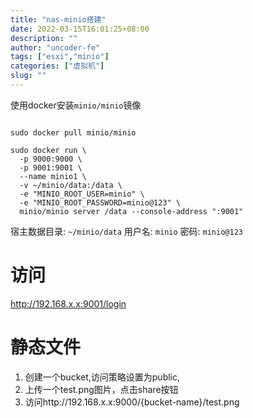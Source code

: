 ```yaml
---
title: "nas-minio搭建"
date: 2022-03-15T16:01:25+08:00
description: ""
author: "uncoder-fe"
tags: ["esxi","minio"]
categories: ["虚拟机"]
slug: ""
---
```


使用docker安装`minio/minio`镜像

<!-- more -->

```

sudo docker pull minio/minio

sudo docker run \
  -p 9000:9000 \
  -p 9001:9001 \
  --name minio1 \
  -v ~/minio/data:/data \
  -e "MINIO_ROOT_USER=minio" \
  -e "MINIO_ROOT_PASSWORD=minio@123" \
  minio/minio server /data --console-address ":9001"
```
宿主数据目录: `~/minio/data`
用户名: `minio`
密码: `minio@123`
# 访问
http://192.168.x.x:9001/login
# 静态文件
1. 创建一个bucket,访问策略设置为public,
2. 上传一个test.png图片，点击share按钮
3. 访问http://192.168.x.x:9000/{bucket-name}/test.png
